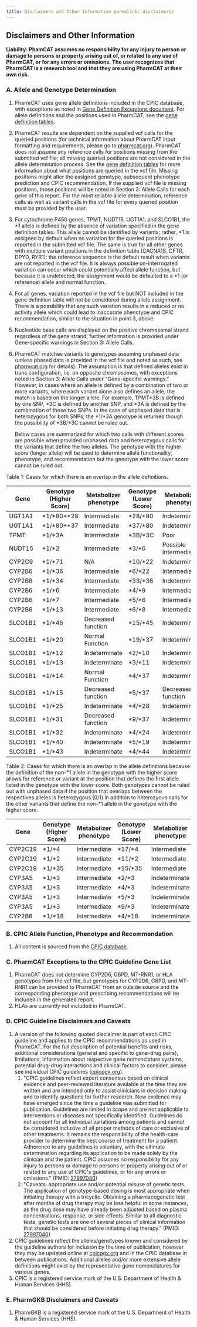 ```yaml
---
title: Disclaimers and Other Information permalink: disclaimers/
---
```


## Disclaimers and Other Information

__Liability: PhamCAT assumes no responsibility for any injury to person or damage to persons or property arising out of,
or related to any use of PharmCAT, or for any errors or omissions. The user recognizes that PharmCAT is a research tool
and that they are using PharmCAT at their own risk.__

### A. Allele and Genotype Determination

1. PharmCAT uses gene allele definitions included in the CPIC database, with exceptions as noted
   in [Gene Definition Exceptions document](https://pharmcat.org/methods/gene-definition-exceptions/). For allele
   definitions and the positions used in PharmCAT, see
   the [gene definition tables](https://github.com/PharmGKB/PharmCAT/releases).
2. PharmCAT results are dependent on the supplied vcf calls for the queried positions (for technical information about
   PharmCAT input formatting and requirements, please go to
   [pharmcat.org](https://pharmcat.org/)). PharmCAT does not assume any reference calls for positions missing from the
   submitted vcf file; all missing queried positions are not considered in the allele determination process. See
   the [gene definition tables](https://github.com/PharmGKB/PharmCAT/releases) for more information about what positions
   are queried in the vcf file. Missing positions might alter the assigned genotype, subsequent phenotype prediction and
   CPIC recommendation. If the supplied vcf file is missing positions, those positions will be noted in Section 3:
   Allele Calls for each gene of this report. For the most reliable allele determination, reference calls as well as
   variant calls in the vcf file for every queried position must be provided by the user.
3. For cytochrome P450 genes, TPMT, NUDT15, UGT1A1, and SLCO1B1, the \*1 allele is defined by the absence of variation
   specified in the gene definition tables. This allele cannot be identified by variants; rather, \*1 is assigned by
   default when no variation for the queried positions is reported in the submitted vcf file. The same is true for all
   other genes with multiple variant positions in the definition table (CACNA1S, CFTR, DPYD, RYR1): the reference
   sequence is the default result when variants are not reported in the vcf file. It is always possible un-interrogated
   variation can occur which could potentially affect allele function, but because it is undetected, the assignment
   would be defaulted to a \*1 (or reference) allele and normal function.
4. For all genes, variation reported in the vcf file but NOT included in the gene definition table will not be
   considered during allele assignment. There is a possibility that any such variation results in a reduced or no
   activity allele which could lead to inaccurate phenotype and CPIC recommendation, similar to the situation in point
   3, above.
5. Nucleotide base calls are displayed on the positive chromosomal strand regardless of the gene strand; further
   information is provided under Gene-specific warnings in Section 3: Allele Calls.
6. PharmCAT matches variants to genotypes assuming unphased data (unless phased data is provided in the vcf file and
   noted as such, see
   [pharmcat.org](https://pharmcat.org/) for details). The assumption is that defined alleles exist in trans
   configuration, i.e. on opposite chromosomes, with exceptions noted in Section 3: Allele Calls under
   "Gene-specific warnings." However, in cases where an allele is defined by a combination of two or more variants,
   where each variant alone also defines an allele, the match is based on the longer allele. For example, TPMT\*3B is
   defined by one SNP, \*3C is defined by another SNP, and \*3A is defined by the combination of those two SNPs. In the
   case of unphased data that is heterozygous for both SNPs, the \*1/\*3A genotype is returned though the possibility of
   \*3B/\*3C cannot be ruled out.
   
   Below cases are summarized for which two calls with different scores are possible when provided unphased data and
   heterozygous calls for the variants that define the two alleles. The genotype with the higher score (longer allele)
   will be used to determine allele functionality, phenotype, and recommendation but the genotype with the lower score
   cannot be ruled out.

Table 1: Cases for which there is an overlap in the allele definitions.

| Gene    | Genotype (Higher Score) | Metabolizer phenotype | Genotype (Lower Score) | Metabolizer phenotype           |
| ------  | ----------------------- | ----------------------| ---------------------- | ------------------------------- |
| UGT1A1  | \*1/\*80+\*28           | Intermediate          | \*28/\*80              | Indeterminate                   |
| UGT1A1  | \*1/\*80+\*37           | Intermediate          | \*37/\*80              | Indeterminate                   |
| TPMT    | \*1/\*3A                | Intermediate          | \*3B/\*3C              | Poor                            |
| NUDT15  | \*1/\*2                 | Intermediate          | \*3/\*6                | Possible Intermediate           |
| CYP2C9  | \*1/\*71                | N/A                   | \*10/\*22              | Indeterminate                   |
| CYP2B6  | \*1/\*36                | Intermediate          | \*6/\*22               | Intermediate                    |
| CYP2B6  | \*1/\*34                | Intermediate          | \*33/\*36              | Indeterminate                   |
| CYP2B6  | \*1/\*6                 | Intermediate          | \*4/\*9                | Intermediate                    |
| CYP2B6  | \*1/\*7                 | Intermediate          | \*5/\*6                | Intermediate                    |
| CYP2B6  | \*1/\*13                | Intermediate          | \*6/\*8                | Intermediate                    |
| SLCO1B1 | \*1/\*46                | Decreased function    | \*15/\*45              | Indeterminate                   |
| SLCO1B1 | \*1/\*20                | Normal Function       | \*19/\*37              | Indeterminate                   |
| SLCO1B1 | \*1/\*12                | Indeterminate         | \*2/\*10               | Indeterminate                   |
| SLCO1B1 | \*1/\*13                | Indeterminate         | \*3/\*11               | Indeterminate                   |
| SLCO1B1 | \*1/\*14                | Normal Function       | \*4/\*37               | Indeterminate                   |
| SLCO1B1 | \*1/\*15                | Decreased function    | \*5/\*37               | Decreased function              |
| SLCO1B1 | \*1/\*25                | Indeterminate         | \*4/\*28               | Indeterminate                   |
| SLCO1B1 | \*1/\*31                | Decreased function    | \*9/\*37               | Indeterminate                   |
| SLCO1B1 | \*1/\*32                | Indeterminate         | \*4/\*24               | Indeterminate                   |
| SLCO1B1 | \*1/\*40                | Indeterminate         | \*5/\*19               | Indeterminate                   |
| SLCO1B1 | \*1/\*43                | Indeterminate         | \*4/\*44               | Indeterminate                   |

Table 2: Cases for which there is an overlap in the allele definitions because the definition of the non-\*1 allele in
the genotype with the higher score allows for reference or variant at the position that defines the first allele listed
in the genotype with the lower score. Both genotypes cannot be ruled out with unphased data if the position that
overlaps between the respectives alleles is heterozygous (0/1) in addition to heterozyous calls for the other variants
that define the non-\*1 allele in the genotype with the higher score.

| Gene    | Genotype (Higher Score) | Metabolizer phenotype | Genotype (Lower Score)| Metabolizer phenotype |
| ------- | ----------------------- | --------------------- | --------------------- | --------------------- |
| CYP2C19 | \*1/\*4                 | Intermediate          | \*17/\*4              | Intermediate          |
| CYP2C19 | \*1/\*2                 | Intermediate          | \*11/\*2              | Intermediate          |
| CYP2C19 | \*1/\*35                | Intermediate          | \*15/\*35             | Intermediate          |
| CYP3A5  | \*1/\*3                 | Intermediate          | \*2/\*3               | Indeterminate         |
| CYP3A5  | \*1/\*3                 | Intermediate          | \*4/\*3               | Indeterminate         |
| CYP3A5  | \*1/\*3                 | Intermediate          | \*5/\*3               | Indeterminate         |
| CYP3A5  | \*1/\*3                 | Intermediate          | \*9/\*3               | Indeterminate         |
| CYP2B6  | \*1/\*18                | Intermediate          | \*4/\*18              | Indeterminate         |

### B. CPIC Allele Function, Phenotype and Recommendation

1. All content is sourced from the [CPIC database](https://github.com/cpicpgx/cpic-data).

### C. PharmCAT Exceptions to the CPIC Guideline Gene List

1. PharmCAT does not determine CYP2D6, G6PD, MT-RNR1, or HLA genotypes from the vcf file, but genotypes for CYP2D6,
   G6PD, and MT-RNR1 can be provided to PharmCAT from an outside source and the corresponding phenotype and prescribing
   recommendations will be included in the generated report.
2. HLAs are currently not included in PharmCAT.

### D. CPIC Guideline Disclaimers and Caveats

1. A version of the following quoted disclaimer is part of each CPIC guideline and applies to the CPIC recommendations
   as used in PharmCAT. For the full description of potential benefits and risks, additional considerations (general and
   specific to gene-drug pairs), limitations, information about respective gene nomenclature systems, potential
   drug-drug interactions and clinical factors to consider, please see individual CPIC guidelines
   ([cpicpgx.org](https://cpicpgx.org)).
    1. "CPIC guidelines reflect expert consensus based on clinical evidence and peer-reviewed literature available at
       the time they are written and are intended only to assist clinicians in decision making and to identify questions
       for further research. New evidence may have emerged since the time a guideline was submitted for publication.
       Guidelines are limited in scope and are not applicable to interventions or diseases not specifically identified.
       Guidelines do not account for all individual variations among patients and cannot be considered inclusive of all
       proper methods of care or exclusive of other treatments. It remains the responsibility of the health-care
       provider to determine the best course of treatment for a patient. Adherence to any guidelines is voluntary, with
       the ultimate determination regarding its application to be made solely by the clinician and the patient. CPIC
       assumes no responsibility for any injury to persons or damage to persons or property arising out of or related to
       any use of CPIC's guidelines, or for any errors or omissions." (PMID:
       [27997040](https://www.ncbi.nlm.nih.gov/pubmed/27997040))
    2. "Caveats: appropriate use and/or potential misuse of genetic tests. The application of genotype-based dosing is
       most appropriate when initiating therapy with a tricyclic. Obtaining a pharmacogenetic test after months of drug
       therapy may be less helpful in some instances, as the drug dose may have already been adjusted based on plasma
       concentrations, response, or side effects. Similar to all diagnostic tests, genetic tests are one of several
       pieces of clinical information that should be considered before initiating drug therapy." (PMID:
       [27997040](https://www.ncbi.nlm.nih.gov/pubmed/27997040))
2. CPIC guidelines reflect the alleles/genotypes known and considered by the guideline authors for inclusion by the time
   of publication, however they may be updated online at
   [cpicpgx.org](https://cpicpgx.org) and in the CPIC database in between publications. Additional alleles and/or more
   extensive allele definitions might exist by the representative gene nomenclatures for various genes.
3. CPIC is a registered service mark of the U.S. Department of Health & Human Services (HHS).

### E. PharmGKB Disclaimers and Caveats

1. PharmGKB is a registered service mark of the U.S. Department of Health & Human Services (HHS).
